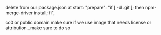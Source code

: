 <!-- Clean up the README so it's a nice description of your project. -->

delete from our package.json at start:
    "prepare": "if [ -d .git ]; then npm-merge-driver install; fi",

cc0 or public domain
make sure if we use image that needs license or attribution...make sure to do so

